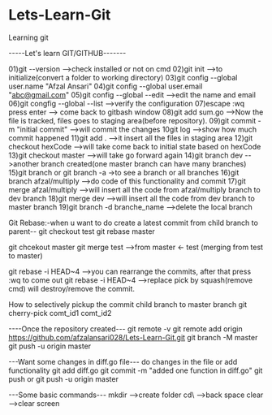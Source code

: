 # Lets-Learn-Git
Learning git

-----Let's learn GIT/GITHUB-------

01)git --version   -->check installed or not on cmd
02)git init  -->to initialize(convert a folder to working directory)
03)git config --global user.name "Afzal Ansari"
04)git config --global user.email "abc@gmail.com"
05)git config --global --edit  -->edit the name and email
06)git congfig --global --list  -->verify the configuration
07)escape :wq press enter  --> come back to gitbash window
08)git add sum.go  -->Now the file is tracked, files goes to staging area(before repository).
09)git commit -m "initial commit"  -->will commit the changes
10git log  -->show how much commit happened
11)git add . -->it insert all the files in staging area
12)git checkout hexCode  -->will take come back to initial state based on hexCode
13)git checkout master   -->will take go forward again
14)git branch dev    -->another branch created(one master branch can have many branches)
15)git branch or git branch -a   ->to see a branch or all branches
16)git branch afzal/multiply  -->do code of this functionality and commit
17)git merge afzal/multiply  -->will insert all the code from afzal/multiply branch to dev branch
18)git merge dev             -->will insert all the code from dev branch to master branch
19)git branch -d branche_name  -->delete the local branch


Git Rebase:-when u want to do create a latest commit from child branch to parent--
   git checkout test
   git rebase master

   git chcekout master
   git merge test  -->from master <- test (merging from test to master)

   git rebase -i HEAD~4 -->you can rearrange the commits, after that press :wq to come out
   git rebase -i HEAD~4 -->replace pick by squash(remove cmd) will destroy/remove the commit.

   How to selectively pickup the commit child branch to master branch
   git cherry-pick comt_id1 comt_id2

----Once the repository created---
git remote -v
git remote add origin https://github.com/afzalansari028/Lets-Learn-Git.git
git branch -M master
git push -u origin master


---Want some changes in diff.go file---
do changes in the file or add functionality
git add diff.go
git commit -m "added one function in diff.go"
git push or  git push -u origin master




---Some basic commands---
mkdir -->create folder
cd\   -->back space
clear -->clear screen
